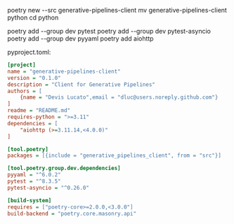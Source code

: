 poetry new --src generative-pipelines-client
mv generative-pipelines-client python
cd python

poetry add --group dev pytest
poetry add --group dev pytest-asyncio
poetry add --group dev pyyaml
poetry add aiohttp

pyproject.toml:

```ini
[project]
name = "generative-pipelines-client"
version = "0.1.0"
description = "Client for Generative Pipelines"
authors = [
    {name = "Devis Lucato",email = "dluc@users.noreply.github.com"}
]
readme = "README.md"
requires-python = ">=3.11"
dependencies = [
    "aiohttp (>=3.11.14,<4.0.0)"
]

[tool.poetry]
packages = [{include = "generative_pipelines_client", from = "src"}]

[tool.poetry.group.dev.dependencies]
pyyaml = "^6.0.2"
pytest = "^8.3.5"
pytest-asyncio = "^0.26.0"

[build-system]
requires = ["poetry-core>=2.0.0,<3.0.0"]
build-backend = "poetry.core.masonry.api"
```


